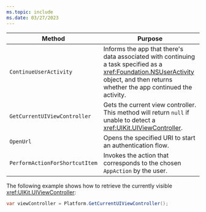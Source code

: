 ```yaml
---
ms.topic: include
ms.date: 03/27/2023
---
```


| Method | Purpose |
| ------ | ------- |
| `ContinueUserActivity` | Informs the app that there's data associated with continuing a task specified as a <xref:Foundation.NSUserActivity> object, and then returns whether the app continued the activity. |
| `GetCurrentUIViewController` | Gets the current view controller. This method will return `null` if unable to detect a <xref:UIKit.UIViewController>. |
| `OpenUrl` | Opens the specified URI to start an authentication flow. |
| `PerformActionForShortcutItem` | Invokes the action that corresponds to the chosen `AppAction` by the user. |

The following example shows how to retrieve the currently visible <xref:UIKit.UIViewController>:

```csharp
var viewController = Platform.GetCurrentUIViewController();
```
